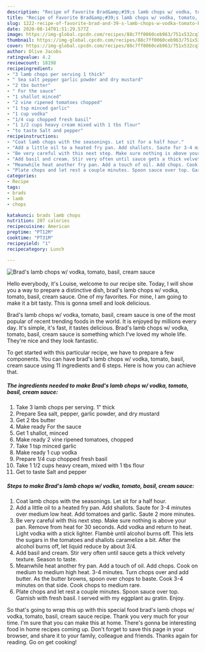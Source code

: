 ```yaml
---
description: "Recipe of Favorite Brad&amp;#39;s lamb chops w/ vodka, tomato, basil, cream sauce"
title: "Recipe of Favorite Brad&amp;#39;s lamb chops w/ vodka, tomato, basil, cream sauce"
slug: 1222-recipe-of-favorite-brad-and-39-s-lamb-chops-w-vodka-tomato-basil-cream-sauce
date: 2020-08-14T01:51:29.577Z
image: https://img-global.cpcdn.com/recipes/88c7ff0060ceb963/751x532cq70/brads-lamb-chops-w-vodka-tomato-basil-cream-sauce-recipe-main-photo.jpg
thumbnail: https://img-global.cpcdn.com/recipes/88c7ff0060ceb963/751x532cq70/brads-lamb-chops-w-vodka-tomato-basil-cream-sauce-recipe-main-photo.jpg
cover: https://img-global.cpcdn.com/recipes/88c7ff0060ceb963/751x532cq70/brads-lamb-chops-w-vodka-tomato-basil-cream-sauce-recipe-main-photo.jpg
author: Olive Jacobs
ratingvalue: 4.2
reviewcount: 18198
recipeingredient:
- "3 lamb chops per serving 1 thick"
- " Sea salt pepper garlic powder and dry mustard"
- "2 tbs butter"
- " For the sauce"
- "1 shallot minced"
- "2 vine ripened tomatoes chopped"
- "1 tsp minced garlic"
- "1 cup vodka"
- "1/4 cup chopped fresh basil"
- "1 1/2 cups heavy cream mixed with 1 tbs flour"
- "to taste Salt and pepper"
recipeinstructions:
- "Coat lamb chops with the seasonings. Let sit for a half hour."
- "Add a little oil to a heated fry pan. Add shallots. Saute for 3-4 minutes over medium low heat. Add tomatoes and garlic. Saute 2 more minutes."
- "Be very careful with this next step. Make sure nothing is above your pan. Remove from heat for 30 seconds. Add vodka and return to heat. Light vodka with a stick lighter. Flambè until alcohol burns off. This lets the sugars in the tomatoes and shallots caramelize a bit. After the alcohol burns off, let liquid reduce by about 3/4."
- "Add basil and cream. Stir very often until sauce gets a thick velvety texture. Season to taste."
- "Meanwhile heat another fry pan. Add a touch of oil. Add chops. Cook on medium to medium high heat. 3-4 minutes. Turn chops over and add butter. As the butter browns, spoon over chops to baste. Cook 3-4 minutes on that side. Cook chops to medium rare."
- "Plate chops and let rest a couple minutes. Spoon sauce over top. Garnish with fresh basil. I served with my eggplant au gratin. Enjoy."
categories:
- Recipe
tags:
- brads
- lamb
- chops

katakunci: brads lamb chops 
nutrition: 207 calories
recipecuisine: American
preptime: "PT12M"
cooktime: "PT31M"
recipeyield: "1"
recipecategory: Lunch

---
```



![Brad&#39;s lamb chops w/ vodka, tomato, basil, cream sauce](https://img-global.cpcdn.com/recipes/88c7ff0060ceb963/751x532cq70/brads-lamb-chops-w-vodka-tomato-basil-cream-sauce-recipe-main-photo.jpg)

Hello everybody, it's Louise, welcome to our recipe site. Today, I will show you a way to prepare a distinctive dish, brad&#39;s lamb chops w/ vodka, tomato, basil, cream sauce. One of my favorites. For mine, I am going to make it a bit tasty. This is gonna smell and look delicious.



Brad&#39;s lamb chops w/ vodka, tomato, basil, cream sauce is one of the most popular of recent trending foods in the world. It is enjoyed by millions every day. It's simple, it's fast, it tastes delicious. Brad&#39;s lamb chops w/ vodka, tomato, basil, cream sauce is something which I've loved my whole life. They're nice and they look fantastic.


To get started with this particular recipe, we have to prepare a few components. You can have brad&#39;s lamb chops w/ vodka, tomato, basil, cream sauce using 11 ingredients and 6 steps. Here is how you can achieve that.

<!--inarticleads1-->

##### The ingredients needed to make Brad&#39;s lamb chops w/ vodka, tomato, basil, cream sauce:

1. Take 3 lamb chops per serving. 1&#34; thick
1. Prepare  Sea salt, pepper, garlic powder, and dry mustard
1. Get 2 tbs butter
1. Make ready  For the sauce
1. Get 1 shallot, minced
1. Make ready 2 vine ripened tomatoes, chopped
1. Take 1 tsp minced garlic
1. Make ready 1 cup vodka
1. Prepare 1/4 cup chopped fresh basil
1. Take 1 1/2 cups heavy cream, mixed with 1 tbs flour
1. Get to taste Salt and pepper




<!--inarticleads2-->

##### Steps to make Brad&#39;s lamb chops w/ vodka, tomato, basil, cream sauce:

1. Coat lamb chops with the seasonings. Let sit for a half hour.
1. Add a little oil to a heated fry pan. Add shallots. Saute for 3-4 minutes over medium low heat. Add tomatoes and garlic. Saute 2 more minutes.
1. Be very careful with this next step. Make sure nothing is above your pan. Remove from heat for 30 seconds. Add vodka and return to heat. Light vodka with a stick lighter. Flambè until alcohol burns off. This lets the sugars in the tomatoes and shallots caramelize a bit. After the alcohol burns off, let liquid reduce by about 3/4.
1. Add basil and cream. Stir very often until sauce gets a thick velvety texture. Season to taste.
1. Meanwhile heat another fry pan. Add a touch of oil. Add chops. Cook on medium to medium high heat. 3-4 minutes. Turn chops over and add butter. As the butter browns, spoon over chops to baste. Cook 3-4 minutes on that side. Cook chops to medium rare.
1. Plate chops and let rest a couple minutes. Spoon sauce over top. Garnish with fresh basil. I served with my eggplant au gratin. Enjoy.




So that's going to wrap this up with this special food brad&#39;s lamb chops w/ vodka, tomato, basil, cream sauce recipe. Thank you very much for your time. I'm sure that you can make this at home. There's gonna be interesting food in home recipes coming up. Don't forget to save this page in your browser, and share it to your family, colleague and friends. Thanks again for reading. Go on get cooking!
